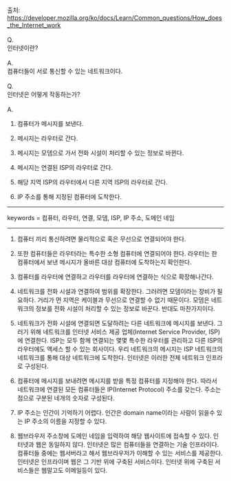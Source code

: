 출처: https://developer.mozilla.org/ko/docs/Learn/Common_questions/How_does_the_Internet_work
<br/>
<br/>
Q.
<br/>
인터넷이란?
<br/>
<br/>
A.
<br/>
컴퓨터들이 서로 통신할 수 있는 네트워크이다.
<br/>
<br/>
Q.
<br/>
인터넷은 어떻게 작동하는가?
<br/>
<br/>
A.
<br/>
1. 컴퓨터가 메시지를 보낸다.


2. 메시지는 라우터로 간다.


3. 메시지는 모뎀으로 가서 전화 시설이 처리할 수 있는 정보로 바뀐다.


4. 메시지는 연결된 ISP의 라우터로 간다.


5. 해당 지역 ISP의 라우터에서 다른 지역 ISP의 라우터로 간다.


6. IP 주소를 통해 지정된 컴퓨터에 도착한다.


<hr/>


keywords = 컴퓨터, 라우터, 연결, 모뎀, ISP, IP 주소, 도메인 네임


<hr/>


1. 컴퓨터 끼리 통신하려면 물리적으로 혹은 무선으로 연결되어야 한다.


2. 또한 컴퓨터들은 라우터라는 특수한 소형 컴퓨터에 연결되어야 한다. 라우터는 한 컴퓨터에서 보낸 메시지가 올바른 대상 컴퓨터에 도착하는지 확인한다.


3. 컴퓨터를 라우터에 연결하고 라우터를 라우터에 연결하는 식으로 확장해나간다.


4. 네트워크를 전화 시설과 연결하여 범위를 확장한다. 그러려면 모뎀이라는 장비가 필요하다. 거리가 먼 지역은 케이블과 무선으로 연결할 수 없기 때문이다. 모뎀은 네트워크의 정보를 전화 시설이 처리할 수 있는 정보로 바꾼다. 반대도 마찬가지이다.


5. 네트워크가 전화 시설에 연결되면 도달하려는 다른 네트워크에 메시지를 보낸다. 그러기 위해 네트워크를 인터넷 서비스 제공 업체(Internet Service Provider, ISP)에 연결한다. ISP는 모두 함께 연결되는 몇몇 특수한 라우터를 관리하고 다른 ISP의 라우터에도 액세스 할 수 있는 회사이다. 우리 네트워크의 메시지는 ISP 네트워크의 네트워크를 통해 대상 네트워크에 도착한다. 인터넷은 이러한 전체 네트워크 인프라로 구성된다.

6. 컴퓨터에 메시지를 보내려면 메시지를 받을 특정 컴퓨터를 지정해야 한다. 따라서 네트워크에 연결된 모든 컴퓨터들은 IP(Internet Protocol) 주소를 갖는다. 주소는 점으로 구분된 네개의 숫자로 구성된다.

7. IP 주소는 인간이 기억하기 어렵다. 인간은 domain name이라는 사람이 읽을수 있는 IP 주소의 이름을 지정할 수 있다.

8. 웹브라우저 주소창에 도메인 네임을 입력하여 해당 웹사이트에 접속할 수 있다. 인터넷과 웹은 동일하지 않다. 인터넷은 많은 컴퓨터들을 연결하는 기술 인프라이다. 컴퓨터들 중에는 웹서버라고 해서 웹브라우저가 이해할 수 있는 서비스를 제공한다. 인터넷은 인프라이며 웹은 그 기반 위에 구축된 서비스이다. 인터넷 위에 구축된 서비스들은 웹말고도 이메일등이 있다.